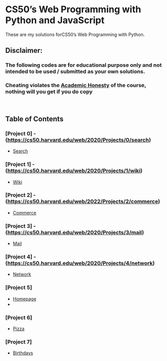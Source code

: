 # CS50’s Web Programming with Python and JavaScript

These are my solutions forCS50’s Web Programming with Python.

## Disclaimer:

### The following codes are for educational purpose only and not intended to be used / submitted as your own solutions.
### **Cheating violates the [Academic Honesty](https://cs50.harvard.edu/web/2020/honesty/) of the course, nothing will you get if you do copy**

<br/>

## Table of Contents
### [Project 0] - (https://cs50.harvard.edu/web/2020/Projects/0/search)
- [Search](search/)


### [Project 1] - (https://cs50.harvard.edu/web/2020/Projects/1/wiki)
- [Wiki](wiki/)


### [Project 2] - (https://cs50.harvard.edu/web/2022/Projects/2/commerce)
- [Commerce](commerce/)


### [Project 3] - (https://cs50.harvard.edu/web/2020/Projects/3/mail)
- [Mail](mail/)

### [Project 4] - (https://cs50.harvard.edu/web/2020/Projects/4/network)
- [Network](project4/)

### [Project 5] 
- [Homepage](homepage/)
- 
### [Project 6] 
- [Pizza](project3/)

### [Project 7] 
- [Birthdays](birthdays/)


